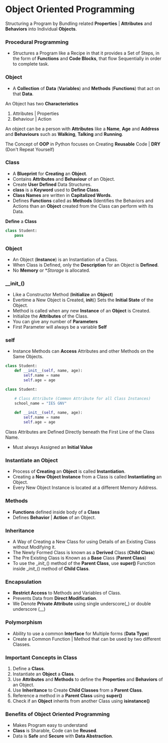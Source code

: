 # Object Oriented Programming

Structuring a Program by Bundling related **Properties** | **Attributes** and **Behaviors** into Individual **Objects**.

### Procedural Programming
- Structures a Program like a Recipe in that it provides a Set of Steps, in the form of **Functions** and **Code Blocks**, that flow Sequentially in order to complete task.

### Object
- A **Collection** of **Data** (**Variables**) and **Methods** (**Functions**) that act on that **Data**.

An Object has two **Characteristics**
1. Attributes | Properties
2. Behaviour | Action


An object can be a person with **Attributes** like a **Name**, **Age** and **Address** and **Behaviours** such as **Walking**, **Talking** and **Running**.

The Concept of **OOP** in Python focuses on Creating **Reusable** Code | **DRY** (Don't Repeat Yourself)


### Class
- A **Blueprint** for **Creating** an **Object**.
- Contains **Attributes** and **Behaviour** of an Object.
- Create **User Defined** Data Structures.
- **class** is a **Keyword** used to **Define Class**.
- **Class Names** are written in **Capitalized Words**.
- Defines **Functions** called as **Methods** (Identifies the Behaviors and Actions than an **Object** created from  the Class can perform with its Data.

**Define** a **Class** 
``` Python
class Student:
    pass
```

### Object
- An Object (**Instance**) is an Instantiation of a Class.
- When Class is Defined, only the **Description** for an Object is **Defined**.
- No **Memory** or **Storage* is allocated.

### \__init\_()
- Like a Constructor Method (**Initialize** an **Object**)
- Evertime a New Object is Created, __init__() Sets the **Initial State** of the Object.
- Method is called when any new **Instance** of an **Object**  is Created.
- Initialize the **Attributes** of the Class.
- You can give any number of **Parameters**
- First Parameter will always be a variable **Self**

### self
- Instance Methods can **Access** Attributes and other Methods on the Same Objects.

``` Python
class Student:
    def __init__(self, name, age):
        self.name = name
        self.age = age
```

``` Python
class Student:

    # Class Attribute (Common Attribute for all Class Instances)
    school_name = "IES GNV"
    
    def __init__(self, name, age):
        self.name = name
        self.age = age
```

Class Attributes are Defined Directly beneath the First Line of the Class Name.
- Must always Assigned an **Initial Value**

### Instantiate an Object
- Process of **Creating** an **Object** is called **Instantiation**.
- Creating a **New Object Instance** from a Class is called **Instantiating** an Object.
- Every New Object Instance is located at a different Memory Address.

### Methods
- **Functions** defined inside body of a **Class**
- Defines **Behavior** | **Action** of an Object.

### Inheritance
- A Way of Creating a New Class for using Details of an Existing Class without Modifying it.
- The Newly Formed Class is known as a **Derived** Class (**Child Class**)
- The Pre Existing Class is Known as a **Base** Class (**Parent Class**)
- To use the \__init\__() method of the **Parent Class**, use **super()** Function inside \__init\__() method of **Child Class**.

### Encapsulation
- **Restrict Access** to Methods and Variables of Class.
- Prevents Data from **Direct Modification**.
- We Denote **Private Attribute** using single underscore(\_) or double underscore (\__)

### Polymorphism
- Ability to use a common **Interface** for Multiple forms (**Data Type**)
- Create a Common Function | Method that can be used by two different Classes.

### Important Concepts in Class
1. Define a **Class**.
2. Instantiate an **Object** a **Class**.
3. Use **Attributes** and **Methods** to define the **Properties** and **Behaviors** of an Object.
4. Use **Inheritance** to Create **Child Classes** from a **Parent Class**.
5. Reference a method in a **Parent Class** using **super()**
6. Check if an **Object** inherits from another Class using **isinstance()** 

### Benefits of Object Oriented Programming
- Makes Program easy to understand
- **Class** is Sharable, Code can be **Reused**.
- Data is **Safe** and **Secure** with **Data Abstraction**.
